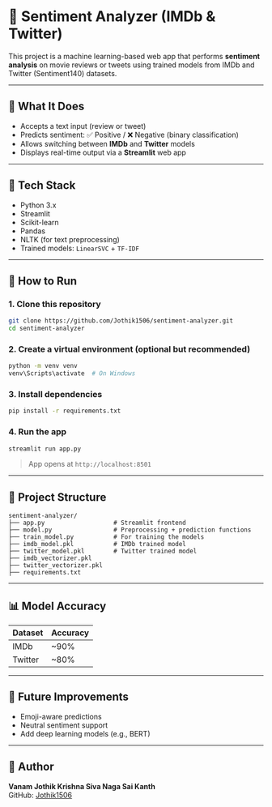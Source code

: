 # 🎯 Sentiment Analyzer (IMDb & Twitter)

This project is a machine learning-based web app that performs **sentiment analysis** on movie reviews or tweets using trained models from IMDb and Twitter (Sentiment140) datasets.

---

## 🧠 What It Does

- Accepts a text input (review or tweet)
- Predicts sentiment: ✅ Positive / ❌ Negative (binary classification)
- Allows switching between **IMDb** and **Twitter** models
- Displays real-time output via a **Streamlit** web app

---

## 🧱 Tech Stack

- Python 3.x
- Streamlit
- Scikit-learn
- Pandas
- NLTK (for text preprocessing)
- Trained models: `LinearSVC` + `TF-IDF`

---

## 🚀 How to Run

### 1. Clone this repository

```bash
git clone https://github.com/Jothik1506/sentiment-analyzer.git
cd sentiment-analyzer
```

### 2. Create a virtual environment (optional but recommended)

```bash
python -m venv venv
venv\Scripts\activate  # On Windows
```

### 3. Install dependencies

```bash
pip install -r requirements.txt
```

### 4. Run the app

```bash
streamlit run app.py
```

> App opens at `http://localhost:8501`

---

## 📁 Project Structure

```
sentiment-analyzer/
├── app.py                   # Streamlit frontend
├── model.py                 # Preprocessing + prediction functions
├── train_model.py           # For training the models
├── imdb_model.pkl           # IMDb trained model
├── twitter_model.pkl        # Twitter trained model
├── imdb_vectorizer.pkl
├── twitter_vectorizer.pkl
├── requirements.txt
```

---

## 📊 Model Accuracy

| Dataset | Accuracy |
|---------|----------|
| IMDb    | ~90%     |
| Twitter | ~80%     |

---

## 🔄 Future Improvements

- Emoji-aware predictions
- Neutral sentiment support
- Add deep learning models (e.g., BERT)

---

## 👤 Author

**Vanam Jothik Krishna Siva Naga Sai Kanth**  
GitHub: [Jothik1506](https://github.com/Jothik1506)
